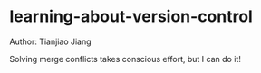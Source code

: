 # learning-about-version-control
Author: Tianjiao Jiang

Solving merge conflicts takes conscious effort, but I can do it!

